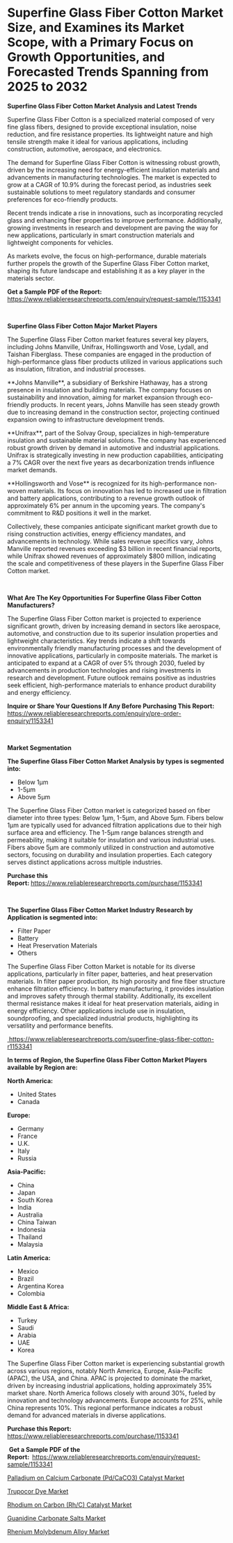 <p><h1>Superfine Glass Fiber Cotton Market Size, and Examines its Market Scope, with a Primary Focus on Growth Opportunities, and Forecasted Trends Spanning from 2025 to 2032</h1></p><p><strong>Superfine Glass Fiber Cotton Market Analysis and Latest Trends</strong></p>
<p><p>Superfine Glass Fiber Cotton is a specialized material composed of very fine glass fibers, designed to provide exceptional insulation, noise reduction, and fire resistance properties. Its lightweight nature and high tensile strength make it ideal for various applications, including construction, automotive, aerospace, and electronics. </p><p>The demand for Superfine Glass Fiber Cotton is witnessing robust growth, driven by the increasing need for energy-efficient insulation materials and advancements in manufacturing technologies. The market is expected to grow at a CAGR of 10.9% during the forecast period, as industries seek sustainable solutions to meet regulatory standards and consumer preferences for eco-friendly products.</p><p>Recent trends indicate a rise in innovations, such as incorporating recycled glass and enhancing fiber properties to improve performance. Additionally, growing investments in research and development are paving the way for new applications, particularly in smart construction materials and lightweight components for vehicles. </p><p>As markets evolve, the focus on high-performance, durable materials further propels the growth of the Superfine Glass Fiber Cotton market, shaping its future landscape and establishing it as a key player in the materials sector.</p></p>
<p><strong>Get a Sample PDF of the Report:&nbsp;</strong> <a href="https://www.reliableresearchreports.com/enquiry/request-sample/1153341?utm_campaign=8&utm_medium=2&utm_source=Github&utm_content=ia&utm_term=05022025&utm_id=superfine-glass-fiber-cotton">https://www.reliableresearchreports.com/enquiry/request-sample/1153341</a></p>
<p>&nbsp;</p>
<p><strong>Superfine Glass Fiber Cotton Major Market Players</strong></p>
<p><p>The Superfine Glass Fiber Cotton market features several key players, including Johns Manville, Unifrax, Hollingsworth and Vose, Lydall, and Taishan Fiberglass. These companies are engaged in the production of high-performance glass fiber products utilized in various applications such as insulation, filtration, and industrial processes.</p><p>**Johns Manville**, a subsidiary of Berkshire Hathaway, has a strong presence in insulation and building materials. The company focuses on sustainability and innovation, aiming for market expansion through eco-friendly products. In recent years, Johns Manville has seen steady growth due to increasing demand in the construction sector, projecting continued expansion owing to infrastructure development trends.</p><p>**Unifrax**, part of the Solvay Group, specializes in high-temperature insulation and sustainable material solutions. The company has experienced robust growth driven by demand in automotive and industrial applications. Unifrax is strategically investing in new production capabilities, anticipating a 7% CAGR over the next five years as decarbonization trends influence market demands.</p><p>**Hollingsworth and Vose** is recognized for its high-performance non-woven materials. Its focus on innovation has led to increased use in filtration and battery applications, contributing to a revenue growth outlook of approximately 6% per annum in the upcoming years. The company's commitment to R&D positions it well in the market.</p><p>Collectively, these companies anticipate significant market growth due to rising construction activities, energy efficiency mandates, and advancements in technology. While sales revenue specifics vary, Johns Manville reported revenues exceeding $3 billion in recent financial reports, while Unifrax showed revenues of approximately $800 million, indicating the scale and competitiveness of these players in the Superfine Glass Fiber Cotton market.</p></p>
<p>&nbsp;</p>
<p><strong>What Are The Key Opportunities For Superfine Glass Fiber Cotton Manufacturers?</strong></p>
<p><p>The Superfine Glass Fiber Cotton market is projected to experience significant growth, driven by increasing demand in sectors like aerospace, automotive, and construction due to its superior insulation properties and lightweight characteristics. Key trends indicate a shift towards environmentally friendly manufacturing processes and the development of innovative applications, particularly in composite materials. The market is anticipated to expand at a CAGR of over 5% through 2030, fueled by advancements in production technologies and rising investments in research and development. Future outlook remains positive as industries seek efficient, high-performance materials to enhance product durability and energy efficiency.</p></p>
<p><strong>Inquire or Share Your Questions If Any Before Purchasing This Report:</strong> <a href="https://www.reliableresearchreports.com/enquiry/pre-order-enquiry/1153341?utm_campaign=8&utm_medium=2&utm_source=Github&utm_content=ia&utm_term=05022025&utm_id=superfine-glass-fiber-cotton">https://www.reliableresearchreports.com/enquiry/pre-order-enquiry/1153341</a></p>
<p>&nbsp;</p>
<p><strong>Market Segmentation</strong></p>
<p><strong>The Superfine Glass Fiber Cotton Market Analysis by types is segmented into:</strong></p>
<p><ul><li>Below 1μm</li><li>1-5μm</li><li>Above 5μm</li></ul></p>
<p><p>The Superfine Glass Fiber Cotton market is categorized based on fiber diameter into three types: Below 1μm, 1-5μm, and Above 5μm. Fibers below 1μm are typically used for advanced filtration applications due to their high surface area and efficiency. The 1-5μm range balances strength and permeability, making it suitable for insulation and various industrial uses. Fibers above 5μm are commonly utilized in construction and automotive sectors, focusing on durability and insulation properties. Each category serves distinct applications across multiple industries.</p></p>
<p><strong>Purchase this Report:&nbsp;</strong><a href="https://www.reliableresearchreports.com/purchase/1153341?utm_campaign=8&utm_medium=2&utm_source=Github&utm_content=ia&utm_term=05022025&utm_id=superfine-glass-fiber-cotton">https://www.reliableresearchreports.com/purchase/1153341</a></p>
<p>&nbsp;</p>
<p><strong>The Superfine Glass Fiber Cotton Market Industry Research by Application is segmented into:</strong></p>
<p><ul><li>Filter Paper</li><li>Battery</li><li>Heat Preservation Materials</li><li>Others</li></ul></p>
<p><p>The Superfine Glass Fiber Cotton Market is notable for its diverse applications, particularly in filter paper, batteries, and heat preservation materials. In filter paper production, its high porosity and fine fiber structure enhance filtration efficiency. In battery manufacturing, it provides insulation and improves safety through thermal stability. Additionally, its excellent thermal resistance makes it ideal for heat preservation materials, aiding in energy efficiency. Other applications include use in insulation, soundproofing, and specialized industrial products, highlighting its versatility and performance benefits.</p></p>
<p><a href="https://www.reliableresearchreports.com/superfine-glass-fiber-cotton-r1153341?utm_campaign=8&utm_medium=2&utm_source=Github&utm_content=ia&utm_term=05022025&utm_id=superfine-glass-fiber-cotton">&nbsp;https://www.reliableresearchreports.com/superfine-glass-fiber-cotton-r1153341</a></p>
<p><strong>In terms of Region, the Superfine Glass Fiber Cotton Market Players available by Region are:</strong></p>
<p>
    <p> <strong> North America: </strong>
        <ul>
            <li>United States</li>
            <li>Canada</li>
        </ul>
        </p> 
    <p> <strong> Europe: </strong>
        <ul>
            <li>Germany</li>
            <li>France</li>
            <li>U.K.</li>
            <li>Italy</li>
            <li>Russia</li>
        </ul>
        </p> 
    <p> <strong> Asia-Pacific: </strong>
        <ul>
            <li>China</li>
            <li>Japan</li>
            <li>South Korea</li>
            <li>India</li>
            <li>Australia</li>
            <li>China Taiwan</li>
            <li>Indonesia</li>
            <li>Thailand</li>
            <li>Malaysia</li>
        </ul>
        </p> 
    <p> <strong> Latin America: </strong>
        <ul>
            <li>Mexico</li>
            <li>Brazil</li>
            <li>Argentina Korea</li>
            <li>Colombia</li>
        </ul>
        </p> 
    <p> <strong> Middle East & Africa: </strong>
        <ul>
            <li>Turkey</li>
            <li>Saudi</li>
            <li>Arabia</li>
            <li>UAE</li>
            <li>Korea</li>
        </ul>
    </p>
    </p>
<p><p>The Superfine Glass Fiber Cotton market is experiencing substantial growth across various regions, notably North America, Europe, Asia-Pacific (APAC), the USA, and China. APAC is projected to dominate the market, driven by increasing industrial applications, holding approximately 35% market share. North America follows closely with around 30%, fueled by innovation and technology advancements. Europe accounts for 25%, while China represents 10%. This regional performance indicates a robust demand for advanced materials in diverse applications.</p></p>
<p><strong>Purchase this Report: </strong><a href="https://www.reliableresearchreports.com/purchase/1153341?utm_campaign=8&utm_medium=2&utm_source=Github&utm_content=ia&utm_term=05022025&utm_id=superfine-glass-fiber-cotton">https://www.reliableresearchreports.com/purchase/1153341</a></p>
<p>&nbsp;<strong>Get a Sample PDF of the Report:&nbsp;&nbsp;</strong><a href="https://www.reliableresearchreports.com/enquiry/request-sample/1153341?utm_campaign=8&utm_medium=2&utm_source=Github&utm_content=ia&utm_term=05022025&utm_id=superfine-glass-fiber-cotton">https://www.reliableresearchreports.com/enquiry/request-sample/1153341</a></p>
<p><strong></strong></p>
<p><p><a href="https://github.com/tshumaalzlam0/Market-Research-Report-List-1/blob/main/palladium-on-calcium-carbonate-pdcaco3-catalyst-market.md?utm_campaign=8&utm_medium=2&utm_source=Github&utm_content=ia&utm_term=05022025&utm_id=superfine-glass-fiber-cotton">Palladium on Calcium Carbonate (Pd/CaCO3) Catalyst Market</a></p><p><a href="https://github.com/bornergabrielle89/Market-Research-Report-List-1/blob/main/trupocor-dye-market.md?utm_campaign=8&utm_medium=2&utm_source=Github&utm_content=ia&utm_term=05022025&utm_id=superfine-glass-fiber-cotton">Trupocor Dye Market</a></p><p><a href="https://github.com/toldenargelia86/Market-Research-Report-List-1/blob/main/rhodium-on-carbon-rhc-catalyst-market.md?utm_campaign=8&utm_medium=2&utm_source=Github&utm_content=ia&utm_term=05022025&utm_id=superfine-glass-fiber-cotton">Rhodium on Carbon (Rh/C) Catalyst Market</a></p><p><a href="https://github.com/comasnickie/Market-Research-Report-List-1/blob/main/guanidine-carbonate-salts-market.md?utm_campaign=8&utm_medium=2&utm_source=Github&utm_content=ia&utm_term=05022025&utm_id=superfine-glass-fiber-cotton">Guanidine Carbonate Salts Market</a></p><p><a href="https://github.com/tashiafun920/Market-Research-Report-List-1/blob/main/rhenium-molybdenum-alloy-market.md?utm_campaign=8&utm_medium=2&utm_source=Github&utm_content=ia&utm_term=05022025&utm_id=superfine-glass-fiber-cotton">Rhenium Molybdenum Alloy Market</a></p></p>